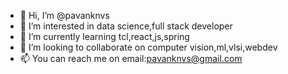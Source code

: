 - 👋 Hi, I’m @pavanknvs
- 👀 I’m interested in data science,full stack developer
- 🌱 I’m currently learning tcl,react,js,spring
- 💞️ I’m looking to collaborate on computer vision,ml,vlsi,webdev
- 📫 You can reach me on email:pavanknvs@gmail.com

<!---
pavanknvs/pavanknvs is a ✨ special ✨ repository because its `README.md` (this file) appears on your GitHub profile.
You can click the Preview link to take a look at your changes.
--->
